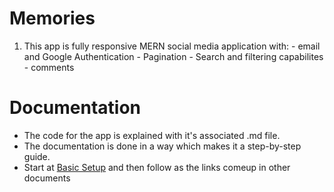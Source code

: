 # Memories 
  1. This app is fully responsive MERN social media application with:
    -  email and Google Authentication
    -  Pagination 
    -  Search and filtering capabilites  
    -  comments  
# Documentation
  -  The code for the app is explained with it's associated .md file. 
  -  The documentation is done in a way which makes it a step-by-step guide.  
  -  Start at [Basic Setup](https://github.com/Sunraj751/Memories/blob/main/Basic_Setup.md) and then follow as the links comeup in other documents
 
